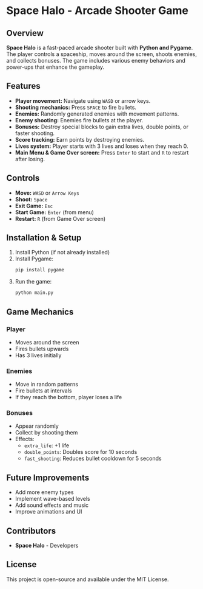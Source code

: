 # Space Halo - Arcade Shooter Game

## Overview
**Space Halo** is a fast-paced arcade shooter built with **Python and Pygame**. The player controls a spaceship, moves around the screen, shoots enemies, and collects bonuses. The game includes various enemy behaviors and power-ups that enhance the gameplay.

## Features
- **Player movement:** Navigate using `WASD` or arrow keys.
- **Shooting mechanics:** Press `SPACE` to fire bullets.
- **Enemies:** Randomly generated enemies with movement patterns.
- **Enemy shooting:** Enemies fire bullets at the player.
- **Bonuses:** Destroy special blocks to gain extra lives, double points, or faster shooting.
- **Score tracking:** Earn points by destroying enemies.
- **Lives system:** Player starts with 3 lives and loses when they reach 0.
- **Main Menu & Game Over screen:** Press `Enter` to start and `R` to restart after losing.

## Controls
- **Move:** `WASD` or `Arrow Keys`
- **Shoot:** `Space`
- **Exit Game:** `Esc`
- **Start Game:** `Enter` (from menu)
- **Restart:** `R` (from Game Over screen)

## Installation & Setup
1. Install Python (if not already installed)
2. Install Pygame:
   ```bash
   pip install pygame
   ```
3. Run the game:
   ```bash
   python main.py
   ```

## Game Mechanics
### Player
- Moves around the screen
- Fires bullets upwards
- Has 3 lives initially

### Enemies
- Move in random patterns
- Fire bullets at intervals
- If they reach the bottom, player loses a life

### Bonuses
- Appear randomly
- Collect by shooting them
- Effects:
  - `extra_life`: +1 life
  - `double_points`: Doubles score for 10 seconds
  - `fast_shooting`: Reduces bullet cooldown for 5 seconds

## Future Improvements
- Add more enemy types
- Implement wave-based levels
- Add sound effects and music
- Improve animations and UI

## Contributors
- **Space Halo** - Developers

## License
This project is open-source and available under the MIT License.

